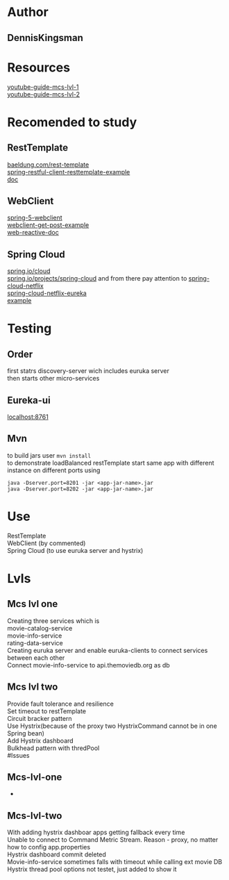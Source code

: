 # Author
## DennisKingsman
# Resources
[youtube-guide-mcs-lvl-1](https://www.youtube.com/playlist?list=PLqq-6Pq4lTTZSKAFG6aCDVDP86Qx4lNas)  
[youtube-guide-mcs-lvl-2](https://www.youtube.com/playlist?list=PLqq-6Pq4lTTbXZY_elyGv7IkKrfkSrX5e)  
# Recomended to study
## RestTemplate
[baeldung.com/rest-template](https://www.baeldung.com/rest-template)  
[spring-restful-client-resttemplate-example](https://howtodoinjava.com/spring-boot2/resttemplate/spring-restful-client-resttemplate-example/)  
[doc](https://docs.spring.io/spring-framework/docs/current/javadoc-api/org/springframework/web/client/RestTemplate.html)  
## WebClient
[spring-5-webclient](https://www.baeldung.com/spring-5-webclient)  
[webclient-get-post-example](https://howtodoinjava.com/spring-webflux/webclient-get-post-example/)  
[web-reactive-doc](https://docs.spring.io/spring-framework/docs/current/reference/html/web-reactive.html)  
## Spring Cloud
[spring.io/cloud](https://spring.io/cloud)  
[spring.io/projects/spring-cloud](https://spring.io/projects/spring-cloud) and from there pay attention to [spring-cloud-netflix](https://spring.io/projects/spring-cloud-netflix)  
[spring-cloud-netflix-eureka](https://www.baeldung.com/spring-cloud-netflix-eureka)  
[example](https://betacode.net/11733/understanding-spring-cloud-eureka-server-with-example)  
# Testing
## Order
first statrs discovery-server wich includes euruka server  
then starts other micro-services
## Eureka-ui
[localhost:8761](http://localhost:8761/)
## Mvn
to build jars user `mvn install`  
to demonstrate loadBalanced restTemplate start same app with different instance on different ports using  
```
java -Dserver.port=8201 -jar <app-jar-name>.jar  
java -Dserver.port=8202 -jar <app-jar-name>.jar
```
# Use
RestTemplate  
WebClient (by commented)  
Spring Cloud (to use euruka server and hystrix)  
# Lvls
## Mcs lvl one
Creating three services which is  
movie-catalog-service  
movie-info-service  
rating-data-service  
Creating euruka server and enable euruka-clients to connect services between each other  
Connect movie-info-service to api.themoviedb.org as db  
## Mcs lvl two
Provide fault tolerance and resilience   
Set timeout to restTemplate  
Circuit bracker pattern  
Use Hystrix(because of the proxy two HystrixCommand cannot be in one Spring bean)  
Add Hystrix dashboard  
Bulkhead pattern with thredPool  
#Issues 
## Mcs-lvl-one
-
## Mcs-lvl-two
With adding hystrix dashboar apps getting fallback every time  
Unable to connect to Command Metric Stream. Reason - proxy, no matter how to config app.properties  
Hystrix dashboard commit deleted  
Movie-info-service sometimes falls with timeout while calling ext movie DB  
Hystrix thread pool options not testet, just added to show it  
